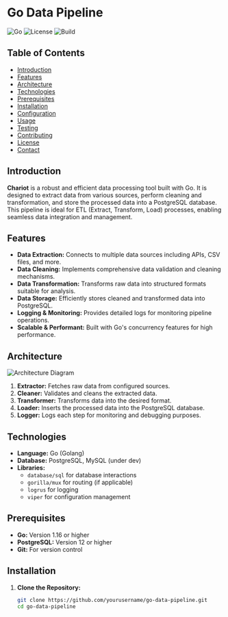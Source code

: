 # Go Data Pipeline

![Go](https://img.shields.io/badge/Language-Go-blue)
![License](https://img.shields.io/badge/License-MIT-green)
![Build](https://github.com/yourusername/go-data-pipeline/actions/workflows/main.yml/badge.svg)

## Table of Contents

- [Introduction](#introduction)
- [Features](#features)
- [Architecture](#architecture)
- [Technologies](#technologies)
- [Prerequisites](#prerequisites)
- [Installation](#installation)
- [Configuration](#configuration)
- [Usage](#usage)
- [Testing](#testing)
- [Contributing](#contributing)
- [License](#license)
- [Contact](#contact)

## Introduction

**Chariot** is a robust and efficient data processing tool built with Go. It is designed to extract data from various sources, perform cleaning and transformation, and store the processed data into a PostgreSQL database. This pipeline is ideal for ETL (Extract, Transform, Load) processes, enabling seamless data integration and management.

## Features

- **Data Extraction:** Connects to multiple data sources including APIs, CSV files, and more.
- **Data Cleaning:** Implements comprehensive data validation and cleaning mechanisms.
- **Data Transformation:** Transforms raw data into structured formats suitable for analysis.
- **Data Storage:** Efficiently stores cleaned and transformed data into PostgreSQL.
- **Logging & Monitoring:** Provides detailed logs for monitoring pipeline operations.
- **Scalable & Performant:** Built with Go's concurrency features for high performance.

## Architecture

![Architecture Diagram](docs/architecture.png)

1. **Extractor:** Fetches raw data from configured sources.
2. **Cleaner:** Validates and cleans the extracted data.
3. **Transformer:** Transforms data into the desired format.
4. **Loader:** Inserts the processed data into the PostgreSQL database.
5. **Logger:** Logs each step for monitoring and debugging purposes.

## Technologies

- **Language:** Go (Golang)
- **Database:** PostgreSQL, MySQL (under dev)
- **Libraries:**
  - `database/sql` for database interactions
  - `gorilla/mux` for routing (if applicable)
  - `logrus` for logging
  - `viper` for configuration management

## Prerequisites

- **Go:** Version 1.16 or higher
- **PostgreSQL:** Version 12 or higher
- **Git:** For version control

## Installation

1. **Clone the Repository:**

   ```bash
   git clone https://github.com/yourusername/go-data-pipeline.git
   cd go-data-pipeline
